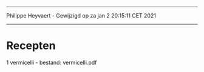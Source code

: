 ***
Philippe Heyvaert - Gewijzigd op za jan  2 20:15:11 CET 2021
***

# Recepten
1 vermicelli
    - bestand: vermicelli.pdf
